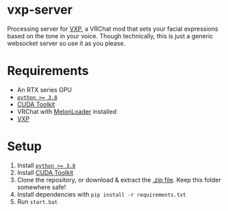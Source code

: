 # vxp-server
Processing server for [VXP](https://github.com/tetra-fox/VRCMods/tree/master/VXP), a VRChat mod that sets your facial expressions based on the tone in your voice. Though technically, this is just a generic websocket server so use it as you please.

# Requirements
- An RTX series GPU
- [`python >= 3.8`](https://www.python.org/downloads/)
- [CUDA Toolkit](https://developer.nvidia.com/cuda-downloads)
- VRChat with [MelonLoader](https://github.com/LavaGang/MelonLoader/releases/latest) installed
- [VXP](https://github.com/tetra-fox/VRCMods/releases/latest/)

# Setup
1. Install [`python >= 3.8`](https://www.python.org/downloads/)
2. Install [CUDA Toolkit](https://developer.nvidia.com/cuda-downloads)
3. Clone the repository, or download & extract the [.zip file](https://github.com/tetra-fox/vxp-server/archive/refs/heads/main.zip). Keep this folder somewhere safe!
4. Install dependencies with `pip install -r requirements.txt`
5. Run `start.bat`

<!-- ## Credit
- `model.tflite` was created with the assistance of tjhorner
- `mlp_classifer.model` was created by x4nth055 and can be found [here](https://github.com/x4nth055/pythoncode-tutorials/tree/master/machine-learning/speech-emotion-recognition/result) -->